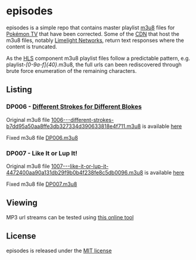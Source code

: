 # episodes

episodes is a simple repo that contains master playlist [m3u8][1] files for
[Pokémon TV][2] that have been corrected. Some of the [CDN][3] that host the
m3u8 files, notably [Limelight Networks][4], return text responses where the
content is truncated.

As the [HLS][5] component m3u8 playlist files follow a predictable pattern,
e.g. playlist-_[0-9a-f]{40}_.m3u8, the full urls can been rediscovered through
brute force enumeration of the remaining characters.

## Listing

### DP006 - [Different Strokes for Different Blokes][6]

Original m3u8 file [1006---different-strokes-b7dd95a50aa8ffe3db327334d390633818e4f711.m3u8][7]
is available [here][8]

Fixed m3u8 file [DP006.m3u8][9]

### DP007 - Like It or Lup It!

Original m3u8 file [1007---like-it-or-lup-it-4472400aa90a131db29f9b0b4f238fe8c5db0096.m3u8][10]
is available [here][11]

Fixed m3u8 file [DP007.m3u8][12]

## Viewing

MP3 url streams can be tested using [this online tool][13]

## License

episodes is released under the [MIT license][14]

  [1]: https://en.wikipedia.org/wiki/M3U
  [2]: https://www.pokemon.com/uk/pokemon-episodes/
  [3]: https://en.wikipedia.org/wiki/Content_delivery_network
  [4]: https://www.limelight.com/
  [5]: https://en.wikipedia.org/wiki/HTTP_Live_Streaming
  [6]: https://bulbapedia.bulbagarden.net/wiki/DP006
  [7]: https://raw.githubusercontent.com/pkmntv/episodes/master/1006---different-strokes-b7dd95a50aa8ffe3db327334d390633818e4f711.m3u8
  [8]: https://s2.content.video.llnw.net/smedia/4953336d7f544f678a12270b176ea386/sX/V6EbWaIzIxKCl8tpDWgcRred5T61FLqJmJZS7_7n0/1006---different-strokes-b7dd95a50aa8ffe3db327334d390633818e4f711.m3u8
  [9]: https://raw.githubusercontent.com/pkmntv/episodes/master/DP006.m3u8
  [10]: https://raw.githubusercontent.com/pkmntv/episodes/master/1007---like-it-or-lup-it-4472400aa90a131db29f9b0b4f238fe8c5db0096.m3u8
  [11]: https://s2.content.video.llnw.net/smedia/4953336d7f544f678a12270b176ea386/uE/P-JUoMCtUH6Lqtd5wTsbojS8j3pyRgdvrWXTxj5s8/1007---like-it-or-lup-it-4472400aa90a131db29f9b0b4f238fe8c5db0096.m3u8
  [12]: https://raw.githubusercontent.com/pkmntv/episodes/master/DP007.m3u8
  [13]: http://player.streamingtvguides.com/
  [14]: https://opensource.org/licenses/MIT